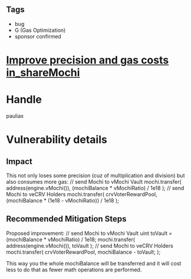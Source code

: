 ## Tags

- bug
- G (Gas Optimization)
- sponsor confirmed

# [Improve precision and gas costs in_shareMochi](https://github.com/code-423n4/2021-10-mochi-findings/issues/150) 

# Handle

pauliax


# Vulnerability details

## Impact
This not only loses some precision (cuz of multiplication and division) but also consumes more gas:
    // send Mochi to vMochi Vault
    mochi.transfer(
        address(engine.vMochi()),
        (mochiBalance * vMochiRatio) / 1e18
    );
    // send Mochi to veCRV Holders
    mochi.transfer(
        crvVoterRewardPool,
        (mochiBalance * (1e18 - vMochiRatio)) / 1e18
    );

## Recommended Mitigation Steps
Proposed improvement:
  // send Mochi to vMochi Vault
  uint toVault = (mochiBalance * vMochiRatio) / 1e18;
  mochi.transfer(
      address(engine.vMochi()),
      toVault
  );
  // send Mochi to veCRV Holders
  mochi.transfer(
      crvVoterRewardPool,
      mochiBalance - toVault;
  );

This way you the whole mochiBalance will be transferred and it will cost less to do that as fewer math operations are performed.

